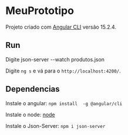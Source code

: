 # MeuPrototipo


Projeto criado com [Angular CLI](https://github.com/angular/angular-cli) versão 15.2.4.

## Run

Digite json-server --watch produtos.json

Digite `ng s` e vá para o `http://localhost:4200/`. 

## Dependencias

Instale o angular: `npm install  -g @angular/cli` 

Instale o node: [node](https://nodejs.org/en/download) 

Instale o Json-Server: `npm i json-server`


